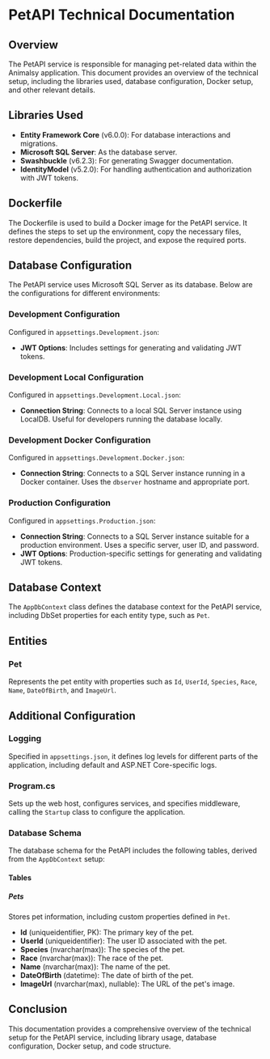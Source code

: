 # PetAPI Technical Documentation

## Overview

The PetAPI service is responsible for managing pet-related data within the Animalsy application. This document provides an overview of the technical setup, including the libraries used, database configuration, Docker setup, and other relevant details.

## Libraries Used

- **Entity Framework Core** (v6.0.0): For database interactions and migrations.
- **Microsoft SQL Server**: As the database server.
- **Swashbuckle** (v6.2.3): For generating Swagger documentation.
- **IdentityModel** (v5.2.0): For handling authentication and authorization with JWT tokens.

## Dockerfile

The Dockerfile is used to build a Docker image for the PetAPI service. It defines the steps to set up the environment, copy the necessary files, restore dependencies, build the project, and expose the required ports.

## Database Configuration

The PetAPI service uses Microsoft SQL Server as its database. Below are the configurations for different environments:

### Development Configuration

Configured in `appsettings.Development.json`:

- **JWT Options**: Includes settings for generating and validating JWT tokens.

### Development Local Configuration

Configured in `appsettings.Development.Local.json`:

- **Connection String**: Connects to a local SQL Server instance using LocalDB. Useful for developers running the database locally.

### Development Docker Configuration

Configured in `appsettings.Development.Docker.json`:

- **Connection String**: Connects to a SQL Server instance running in a Docker container. Uses the `dbserver` hostname and appropriate port.

### Production Configuration

Configured in `appsettings.Production.json`:

- **Connection String**: Connects to a SQL Server instance suitable for a production environment. Uses a specific server, user ID, and password.
- **JWT Options**: Production-specific settings for generating and validating JWT tokens.

## Database Context

The `AppDbContext` class defines the database context for the PetAPI service, including DbSet properties for each entity type, such as `Pet`.

## Entities

### Pet

Represents the pet entity with properties such as `Id`, `UserId`, `Species`, `Race`, `Name`, `DateOfBirth`, and `ImageUrl`.

## Additional Configuration

### Logging

Specified in `appsettings.json`, it defines log levels for different parts of the application, including default and ASP.NET Core-specific logs.

### Program.cs

Sets up the web host, configures services, and specifies middleware, calling the `Startup` class to configure the application.

### Database Schema

The database schema for the PetAPI includes the following tables, derived from the `AppDbContext` setup:

#### Tables

##### Pets

Stores pet information, including custom properties defined in `Pet`.

- **Id** (uniqueidentifier, PK): The primary key of the pet.
- **UserId** (uniqueidentifier): The user ID associated with the pet.
- **Species** (nvarchar(max)): The species of the pet.
- **Race** (nvarchar(max)): The race of the pet.
- **Name** (nvarchar(max)): The name of the pet.
- **DateOfBirth** (datetime): The date of birth of the pet.
- **ImageUrl** (nvarchar(max), nullable): The URL of the pet's image.

## Conclusion

This documentation provides a comprehensive overview of the technical setup for the PetAPI service, including library usage, database configuration, Docker setup, and code structure.
